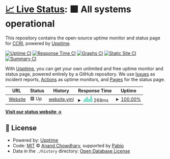 # [📈 Live Status](https://status.ccri.edu): <!--live status--> **🟩 All systems operational**

This repository contains the open-source uptime monitor and status page for [CCRI](https://status.ccri.edu), powered by [Upptime](https://github.com/upptime/upptime).

[![Uptime CI](https://github.com/ccri-ops/system-status/workflows/Uptime%20CI/badge.svg)](https://github.com/ccri-ops/system-status/actions?query=workflow%3A%22Uptime+CI%22)
[![Response Time CI](https://github.com/ccri-ops/system-status/workflows/Response%20Time%20CI/badge.svg)](https://github.com/ccri-ops/system-status/actions?query=workflow%3A%22Response+Time+CI%22)
[![Graphs CI](https://github.com/ccri-ops/system-status/workflows/Graphs%20CI/badge.svg)](https://github.com/ccri-ops/system-status/actions?query=workflow%3A%22Graphs+CI%22)
[![Static Site CI](https://github.com/ccri-ops/system-status/workflows/Static%20Site%20CI/badge.svg)](https://github.com/ccri-ops/system-status/actions?query=workflow%3A%22Static+Site+CI%22)
[![Summary CI](https://github.com/ccri-ops/system-status/workflows/Summary%20CI/badge.svg)](https://github.com/ccri-ops/system-status/actions?query=workflow%3A%22Summary+CI%22)

With [Upptime](https://upptime.js.org), you can get your own unlimited and free uptime monitor and status page, powered entirely by a GitHub repository. We use [Issues](https://github.com/ccri-ops/system-status/issues) as incident reports, [Actions](https://github.com/ccri-ops/system-status/actions) as uptime monitors, and [Pages](https://status.ccri.edu) for the status page.

<!--start: status pages-->
<!-- This summary is generated by Upptime (https://github.com/upptime/upptime) -->
<!-- Do not edit this manually, your changes will be overwritten -->
<!-- prettier-ignore -->
| URL | Status | History | Response Time | Uptime |
| --- | ------ | ------- | ------------- | ------ |
| <img alt="" src="https://icons.duckduckgo.com/ip3/216.19.113.199.ico" height="13"> [Website](https://216.19.113.199) | 🟩 Up | [website.yml](https://github.com/ccri-ops/system-status/commits/HEAD/history/website.yml) | <details><summary><img alt="Response time graph" src="./graphs/website/response-time-week.png" height="20"> 268ms</summary><br><a href="https://status.ccri.edu/history/website"><img alt="Response time 232" src="https://img.shields.io/endpoint?url=https%3A%2F%2Fraw.githubusercontent.com%2Fccri-ops%2Fsystem-status%2FHEAD%2Fapi%2Fwebsite%2Fresponse-time.json"></a><br><a href="https://status.ccri.edu/history/website"><img alt="24-hour response time 213" src="https://img.shields.io/endpoint?url=https%3A%2F%2Fraw.githubusercontent.com%2Fccri-ops%2Fsystem-status%2FHEAD%2Fapi%2Fwebsite%2Fresponse-time-day.json"></a><br><a href="https://status.ccri.edu/history/website"><img alt="7-day response time 268" src="https://img.shields.io/endpoint?url=https%3A%2F%2Fraw.githubusercontent.com%2Fccri-ops%2Fsystem-status%2FHEAD%2Fapi%2Fwebsite%2Fresponse-time-week.json"></a><br><a href="https://status.ccri.edu/history/website"><img alt="30-day response time 259" src="https://img.shields.io/endpoint?url=https%3A%2F%2Fraw.githubusercontent.com%2Fccri-ops%2Fsystem-status%2FHEAD%2Fapi%2Fwebsite%2Fresponse-time-month.json"></a><br><a href="https://status.ccri.edu/history/website"><img alt="1-year response time 235" src="https://img.shields.io/endpoint?url=https%3A%2F%2Fraw.githubusercontent.com%2Fccri-ops%2Fsystem-status%2FHEAD%2Fapi%2Fwebsite%2Fresponse-time-year.json"></a></details> | <details><summary><a href="https://status.ccri.edu/history/website">100.00%</a></summary><a href="https://status.ccri.edu/history/website"><img alt="All-time uptime 99.86%" src="https://img.shields.io/endpoint?url=https%3A%2F%2Fraw.githubusercontent.com%2Fccri-ops%2Fsystem-status%2FHEAD%2Fapi%2Fwebsite%2Fuptime.json"></a><br><a href="https://status.ccri.edu/history/website"><img alt="24-hour uptime 100.00%" src="https://img.shields.io/endpoint?url=https%3A%2F%2Fraw.githubusercontent.com%2Fccri-ops%2Fsystem-status%2FHEAD%2Fapi%2Fwebsite%2Fuptime-day.json"></a><br><a href="https://status.ccri.edu/history/website"><img alt="7-day uptime 100.00%" src="https://img.shields.io/endpoint?url=https%3A%2F%2Fraw.githubusercontent.com%2Fccri-ops%2Fsystem-status%2FHEAD%2Fapi%2Fwebsite%2Fuptime-week.json"></a><br><a href="https://status.ccri.edu/history/website"><img alt="30-day uptime 100.00%" src="https://img.shields.io/endpoint?url=https%3A%2F%2Fraw.githubusercontent.com%2Fccri-ops%2Fsystem-status%2FHEAD%2Fapi%2Fwebsite%2Fuptime-month.json"></a><br><a href="https://status.ccri.edu/history/website"><img alt="1-year uptime 99.96%" src="https://img.shields.io/endpoint?url=https%3A%2F%2Fraw.githubusercontent.com%2Fccri-ops%2Fsystem-status%2FHEAD%2Fapi%2Fwebsite%2Fuptime-year.json"></a></details>

<!--end: status pages-->

[**Visit our status website →**](https://status.ccri.edu)

## 📄 License

- Powered by: [Upptime](https://github.com/upptime/upptime)
- Code: [MIT](./LICENSE) © [Anand Chowdhary](https://anandchowdhary.com), supported by [Pabio](https://pabio.com)
- Data in the `./history` directory: [Open Database License](https://opendatacommons.org/licenses/odbl/1-0/)
